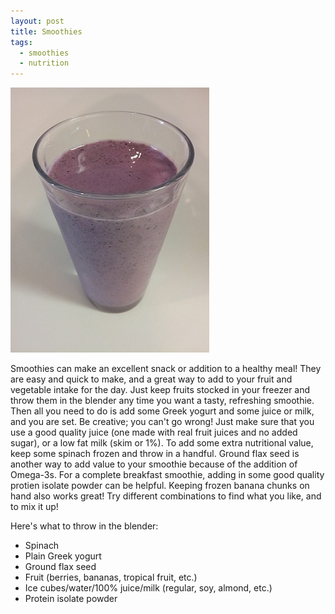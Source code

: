 ```yaml
---
layout: post
title: Smoothies
tags:
  - smoothies
  - nutrition
---
```


![Smoothie](/images/smoothie.jpg)

Smoothies can make an excellent snack or addition to a healthy meal! They are 
easy and quick to make, and a great way to add to your fruit and vegetable intake for the 
day. Just keep fruits stocked in your freezer and throw them in the blender 
any time you want a tasty, refreshing smoothie. Then all you need to do is add 
some Greek yogurt and some juice or milk, and you are set. Be creative; you can't 
go wrong! Just make sure that you use a good quality juice (one made with real 
fruit juices and no added sugar), or a low fat milk (skim or 1%). To add some 
extra nutritional value, keep some spinach frozen and throw in a handful. 
Ground flax seed is another way to add value to your smoothie because of the addition 
of Omega-3s. For a complete breakfast smoothie, adding in some good quality protien 
isolate powder can be helpful. Keeping frozen banana chunks on hand also works great! 
Try different combinations to find what you like, and to mix it up! 

Here's what to throw in the blender:

- Spinach
- Plain Greek yogurt
- Ground flax seed
- Fruit (berries, bananas, tropical fruit, etc.)
- Ice cubes/water/100% juice/milk (regular, soy, almond, etc.)
- Protein isolate powder
	